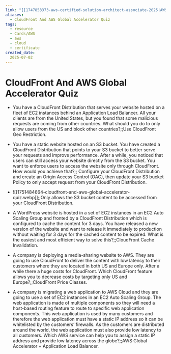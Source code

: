```yaml
---
link: "[[1747853373-aws-certified-solution-architect-associate-2025|AWS Certified Solution Architect Associate 2025]]"
aliases: 
  - CloudFront And AWS Global Accelerator Quiz
tags:
  - resource
  - Cards/AWS
  - aws
  - cloud
  - certificate
created_date:
  2025-07-02
---
```

# CloudFront And AWS Global Accelerator Quiz
- You have a CloudFront Distribution that serves your website hosted on a fleet of EC2 instances behind an Application Load Balancer. All your clients are from the United States, but you found that some malicious requests are coming from other countries. What should you do to only allow users from the US and block other countries?;;Use CloudFront Geo Restriction.
<!--SR:!2025-08-22,32,270-->
- You have a static website hosted on an S3 bucket. You have created a CloudFront Distribution that points to your S3 bucket to better serve your requests and improve performance. After a while, you noticed that users can still access your website directly from the S3 bucket. You want to enforce users to access the website only through CloudFront. How would you achieve that?;; Configure your CloudFront Distribution and create an Origin Access Control (OAC), then update your S3 bucket Policy to only accept request from your CloudFront Distribution.
<!--SR:!2025-08-02,12,230-->
- ![[1751484664-cloudfront-and-aws-global-accelerator-quiz.webp]];;Only allows the S3 bucket content to be accessed from your CloudFront Distribution.
<!--SR:!2025-09-26,65,310-->
- A WordPress website is hosted in a set of EC2 instances in an EC2 Auto Scaling Group and fronted by a CloudFront Distribution which is configured to cache the content for 3 days. You have released a new version of the website and want to release it immediately to production without waiting for 3 days for the cached content to be expired. What is the easiest and most efficient way to solve this?;;CloudFront Cache Invalidation.
<!--SR:!2025-08-17,27,270-->
- A company is deploying a media-sharing website to AWS. They are going to use CloudFront to deliver the content with low latency to their customers where they are located in both US and Europe only. After a while there a huge costs for CloudFront. Which CloudFront feature allows you to decrease costs by targeting only US and Europe?;;CloudFront Price Classes.
<!--SR:!2025-07-25,9,230-->
- A company is migrating a web application to AWS Cloud and they are going to use a set of EC2 instances in an EC2 Auto Scaling Group. The web application is made of multiple components so they will need a host-based routing feature to route to specific web application components. This web application is used by many customers and therefore the web application must have a static IP address so it can be whitelisted by the customers’ firewalls. As the customers are distributed around the world, the web application must also provide low latency to all customers. Which AWS service can help you to assign a static IP address and provide low latency across the globe?;;AWS Global Accelerator + Application Load Balancer.
<!--SR:!2025-07-24,9,250-->



